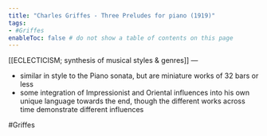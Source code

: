 ```yaml
---
title: "Charles Griffes - Three Preludes for piano (1919)"
tags:
- #Griffes 
enableToc: false # do not show a table of contents on this page
---
```


[[ECLECTICISM; synthesis of musical styles & genres]] —
- similar in style to the Piano sonata, but are miniature works of 32 bars or less
- some integration of Impressionist and Oriental influences into his own unique language towards the end, though the different works across time demonstrate different influences

#Griffes 